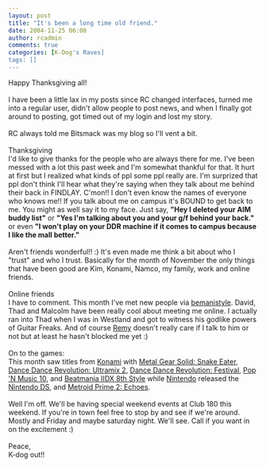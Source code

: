 ```yaml
---
layout: post
title: "It's been a long time old friend."
date: 2004-11-25 06:00
author: rcadmin
comments: true
categories: [K-Dog's Raves]
tags: []
---
```

Happy Thanksgiving all!<br />
<br />
I have been a little lax in my posts since RC changed interfaces, turned me into a regular user,  didn't allow people to post news, and when I finally got around to posting, got timed out of my login and lost my story.<br />
<br />
RC always told me Bitsmack was my blog so I'll vent a bit.<br />
<br />
Thanksgiving<br />
I'd like to give thanks for the people who are always there for me.  I've been messed with a lot this past week and I'm somewhat thankful for that.  It hurt at first but I realized what kinds of ppl some ppl really are.  I'm surprized that ppl don't think I'll hear what they're saying when they talk about me behind their back in FINDLAY.  C'mon!! I don't even know the names of everyone who knows me!!  If you talk about me on campus it's BOUND to get back to me.  You might as well say it to my face.  Just say, <B>"Hey I deleted your AIM buddy list"</B> or <B>"Yes I'm talking about you and your g/f behind your back."</b> or even <b>"I won't play on your DDR machine if it comes to campus because I like the mall better."</b><br />
<br />
Aren't friends wonderful!! :) It's even made me think a bit about who I "trust" and who I trust.  Basically for the month of November the only things that have been good are Kim, Konami, Namco, my family, work and online friends.<br />
<br />
Online friends<br />
I have to comment.  This month I've met new people via <A HREF="http://www.bemanistyle.com">bemanistyle</a>. David, Thad and Malcolm have been really cool about meeting me online.  I actually ran into Thad when I was in Westland and got to witness his godlike powers of Guitar Freaks.  And of course <A HREF="http://www.vjarmy.com">Remy</A> doesn't really care if I talk to him or not but at least he hasn't blocked me yet :)<br />
<br />
On to the games:<br />
This month saw titles from <a HREF="http://www.konami.com">Konami</a> with <A HREF="http://www.konamijpn.co.jp/products/mgs3/english/index.html">Metal Gear Solid: Snake Eater</a>, <A HREF="http://www.konamihwi.com/ddr_ultramix2/">Dance Dance Revolution: Ultramix 2</a>, <A HREF="http://www.konamityo.co.jp/bemani/ddrfestival/index.html">Dance Dance Revolution: Festival</a>, <A HREF="http://www.konamistudio.co.jp/pm10/">Pop 'N Music 10</a>, and <A HREF="http://www.konamistudio.co.jp/bm2dx8th/">Beatmania IIDX 8th Style</A> while <A HREF="http://www.nintendo.com">Nintendo</a> released the <A HREF="http://www.nintendods.com/index.jsp">Nintendo DS</a>, and <A href="http://www.nintendo.com/gamemini?gameid=m-Game-0000-1699&">Metroid Prime 2: Echoes</a>.<br />
<br />
Well I'm off.  We'll be having special weekend events at Club 180 this weekend.  If you're in town feel free to stop by and see if we're around.  Mostly and Friday and maybe saturday night.  We'll see.  Call if you want in on the excitement :)<br />
<br />
Peace,<br />
K-dog out!!
